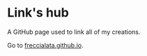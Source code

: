 # Link's hub

A GitHub page used to link all of my creations.

Go to [freccialata.github.io](https://freccialata.github.io/).